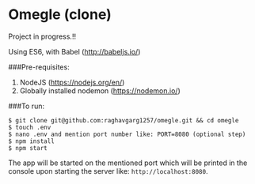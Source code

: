 # Omegle (clone)

Project in progress.!!

Using ES6, with Babel (http://babeljs.io/)

###Pre-requisites:
1. NodeJS (https://nodejs.org/en/)
2. Globally installed nodemon (https://nodemon.io/)

###To run:
```
$ git clone git@github.com:raghavgarg1257/omegle.git && cd omegle
$ touch .env 
$ nano .env and mention port number like: PORT=8080 (optional step)
$ npm install
$ npm start
```
The app will be started on the mentioned port which will be printed in the console upon starting the server like: `http://localhost:8080`.
